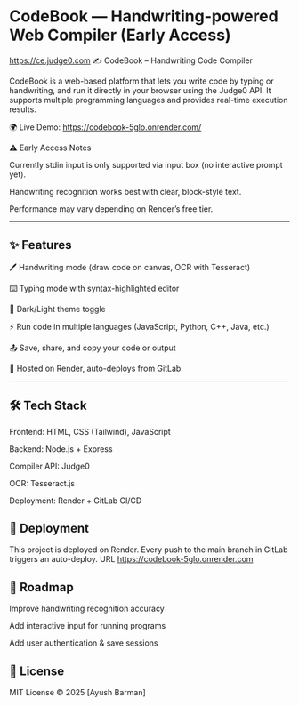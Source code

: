 # CodeBook — Handwriting-powered Web Compiler (Early Access)

https://ce.judge0.com
✍️ CodeBook – Handwriting Code Compiler

CodeBook is a web-based platform that lets you write code by typing or handwriting, and run it directly in your browser using the Judge0 API.
It supports multiple programming languages and provides real-time execution results.

🌍 Live Demo: https://codebook-5glo.onrender.com/

⚠️ Early Access Notes

Currently stdin input is only supported via input box (no interactive prompt yet).

Handwriting recognition works best with clear, block-style text.

Performance may vary depending on Render’s free tier.

---

## ✨ Features

🖊️ Handwriting mode (draw code on canvas, OCR with Tesseract)

⌨️ Typing mode with syntax-highlighted editor

🌙 Dark/Light theme toggle

⚡ Run code in multiple languages (JavaScript, Python, C++, Java, etc.)

📤 Save, share, and copy your code or output

🚀 Hosted on Render, auto-deploys from GitLab

---

## 🛠️ Tech Stack

Frontend: HTML, CSS (Tailwind), JavaScript

Backend: Node.js + Express

Compiler API: Judge0

OCR: Tesseract.js

Deployment: Render + GitLab CI/CD

## 🚀 Deployment

This project is deployed on Render.
Every push to the main branch in GitLab triggers an auto-deploy.
URL https://codebook-5glo.onrender.com

## 📌 Roadmap

 Improve handwriting recognition accuracy

 Add interactive input for running programs

 Add user authentication & save sessions

## 📄 License

MIT License © 2025 [Ayush Barman]